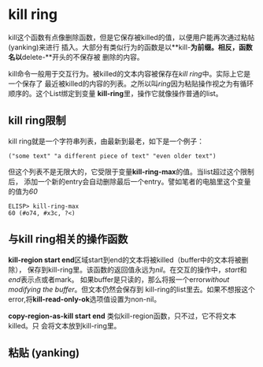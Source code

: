 # kill ring
kill这个函数有点像删除函数，但是它保存被killed的值，以便用户能再次通过粘帖(yanking)来进行
插入。大部分有类似行为的函数是以**kill-**为前缀。相反，函数名以**delete-**开头的不保存被
删除的内容。  

kill命令一般用于交互行为。被killed的文本内容被保存在*kill ring*中。实际上它是一个保存了
最近被killed的内容的列表。之所以叫*ring*因为粘贴操作视之为有循环顺序的。这个List绑定到变量
**kill-ring**里，操作它就像操作普通的list。

## kill ring限制
kill ring就是一个字符串列表，由最新到最老，如下是一个例子：
```elisp
("some text" "a different piece of text" "even older text")
```
但这个列表不是无限大的，它受限于变量**kill-ring-max**的值。当list超过这个限制后，
添加一个新的entry会自动删除最后一个entry。譬如笔者的电脑里这个变量的值为*60*
```
ELISP> kill-ring-max
60 (#o74, #x3c, ?<)
```

## 与kill ring相关的操作函数

**kill-region start end**区域start到end的文本将被killed（buffer中的文本将被删除），
保存到kill-ring里。该函数的返回值永远为*nil*。在交互的操作中，*start*和*end*表示点或者mark。
如果buffer是只读的，那么将报一个error*without modifying the buffer*。但文本仍然会保存到
kill-ring的list里去。如果不想报这个error,将**kill-read-only-ok**选项值设置为non-nil。  

**copy-region-as-kill start end** 类似kill-region函数，只不过，它不将文本killed。只
会将文本放到kill-ring里。

## 粘贴 (yanking)


